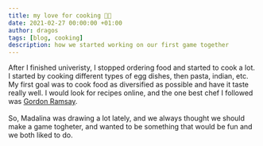 ```yaml
---
title: my love for cooking 🧑‍🍳
date: 2021-02-27 00:00:00 +01:00
author: dragos
tags: [blog, cooking]
description: how we started working on our first game together
---
```


After I finished univeristy, I stopped ordering food and started to cook a lot.
<br />
I started by cooking different types of egg dishes, then pasta, indian, etc.
<br />
My first goal was to cook food as diversified as possible and have it taste really well. I would look for recipes online, and the one best chef I followed was [Gordon Ramsay](https://www.gordonramsay.com/).
<br />
<br />
So, Madalina was drawing a lot lately, and we always thought we should make a game togheter, and wanted to be something that would be fun and we both liked to do.

